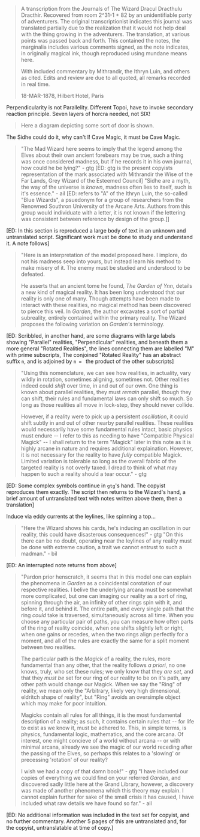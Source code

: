> A transcription from the Journals of The Wizard Dracul Dracthulu Dracthir. Recovered from room 2^31-1 + 82 by an
> unidentifiable party of adventurers. The original transcriptionist indicates this journal was translated partially due
> to the realization that it would not help deal with the thing growing in the adventurers. The translation, at various
> points was passed back and forth. This contained the notes, the marginalia includes various comments signed, as the
> note indicates, in originally magical ink, though reproduced using mundane means here.
>
> With included commentary by Mithrandir, the Ithryn Luin, and others as cited. Edits and review are due to all quoted,
> all remarks recorded in real time.
>
> 18-MAR-1878, Hilbert Hotel, Paris

Perpendicularity is not Parallelity. Different Topoi, have to invoke secondary reaction principle.
Seven layers of horcra needed, not SIX!

> Here a diagram depicting some sort of door is shown.

The Sidhe could do it, why can't I! Cave Magic, it must be Cave Magic.

> "The Mad Wizard here seems to imply that the legend among the Elves about their own ancient forebears may be true,
> such a thing was once considered madness, but if he records it in his own journal, how could he be lying?" - gtg [ED:
> gtg is the present copyists representation of the mark associated with Mithrandir the Wise of the Far Lands, Grey
> Wizard of the Esteemed Council]
> "Sidhe are a myth, the way of the universe is _known_, madness often lies to itself, such is it's essence." - ail [ED:
> refers to "A" of the Ithryn Luin, the so-called "Blue Wizards", a psuedonym for a group of researchers from the
> Renowned Southron University of the Arcane Arts. Authors from this group would individuate with a letter, it is not
> known if the lettering was consistent between reference by design of the group.]]

[ED: In this section is reproduced a large body of text in an unknown and untranslated script. Significant work must be
done to study and understand it. A note follows]

> "Here is an interpretation of the model proposed here. I implore, do not his madness seep into yours, but instead
> learn his method to make misery of it. The enemy must be studied and understood to be defeated.
>
> He asserts that an ancient tome he found, _The Garden of Ynn_, details a new kind of magical reality. It has been long
> understood that our reality is only one of many. Though attempts have been made to interact with these realities, no
> magical method has been discovered to pierce this veil. In _Garden_, the author excavates a sort of partial
> subreality, entirely contained within the primary reality. The Wizard proposes the following variation on _Garden's_
> terminology.

[ED: Scribbled, in another hand, are some diagrams with large labels showing "Parallel" realities, "Perpendicular"
realities, and beneath them a more general "Rotated Realities", the lines connecting them are labelled "M" with
prime subscripts, The conjoined "Rotated Reality" has an abstract suffix `n`, and is adjoined by `n = ` the product of
the other subscripts]

> "Using this nomenclature, we can see how realities, in actuality, vary wildly in rotation, sometimes aligning,
> sometimes not. Other realities indeed could _shift_ over time, in and out of our own. One thing is known about
> parallel realities, they must _remain_ parallel, though they can shift, their rules and fundamental laws can only
> shift so much. So long as those realities all move in lock-step, they should never collide.
>
> However, if a reality were to pick up a persistent _oscillation_, it could shift subtly in and out of other nearby
> parallel realities. These realities would necessarily have some fundamental rules intact, basic physics must endure --
> I refer to this as needing to have "Compatible Physical Magick" -- I shall return to the term "Magick" later in this
> note as it is highly arcane in nature and requires additional explaination. However, it is not necessary for the
> reality to have _fully_ compatible Magick. Limited variation is tolerable so long as the overall fabric of the
> targeted reality is not overly taxed. I dread to think of what may happen to such a reality should a tear occur." - gtg

[ED: Some complex symbols continue in `gtg`'s hand. The copyist reproduces them exactly. The script then returns to the
Wizard's hand, a brief amount of untranslated text with notes written above them, then a translation]

Induce via eddy currents at the leylines, like spinning a top...

> "Here the Wizard shows his cards, he's inducing an oscillation in our reality, this could have disasterous
> consequences!" - gtg
> "On this there can be no doubt, operating near the leylines of any reality must be done with extreme caution, a trait
> we cannot entrust to such a madman." - bil

[ED: An interrupted note returns from above]

> "Pardon prior henscratch, it seems that in this model one can explain the phenomena in _Garden_ as a coincidental
> corotation of our respective realities. I belive the underlying arcana must be somewhat more complicated, but one can
> imaging our reality as a sort of ring, spinning through the air, an infinity of other rings spin with it, and before
> it, and behind it. The entire path, and every single path that the ring _could_ take is traversed, simultaneously
> across all time. When you choose any particular pair of paths, you can measure how often parts of the ring of reality
> coincide, when one shifts slightly left or right, when one gains or recedes, when the two rings align perfectly for a
> moment, and all of the rules are exactly the same for a split moment between two realities.
>
> The particular path is the _Magick_ of a reality, the rules, more fundamental than any other, that the reality follows
> _a priori_, no one knows, truly, who set these rules; we only know that they _are set_, and that they _must be_ set
> for our ring of our reality to be on it's path, any other path would change our Magick. When we say the "Ring" of
> reality, we mean only the "Arbitrary, likely very high dimensional, eldritch shape of reality", but "Ring" avoids an
> oversimple object which may make for poor intuition.
>
> Magicks contain all rules for all things, it is the most fundamental description of a reality; as such, it contains
> certain rules that -- for life to exist as we know it, must be adhered to. This, in simple terms, is physics,
> fundamental logic, mathematics, and the core arcana. Of interest, one might concieve of a world without arcana -- or
> with minimal arcana, already we see the magic of our world receding after the passing of the Elves, so perhaps this
> relates to a 'slowing' or precessing 'rotation' of our reality?
>
> I wish we had a copy of that damn book!" - gtg
> "I have included our copies of everything we could find on your referred _Garden_, and discovered sadly little here at
> the Grand Library, however, a discovery was made of another phenomena which this theory may explain. I cannot explain
> further for sake of the small crisis it has caused, I have included what raw details we have found so far." - ail

[ED: No additional information was included in the text set for copyist, and no further commentary. Another 5 pages
of this are untranslated and, for the copyist, untranslatable at time of copy.]
